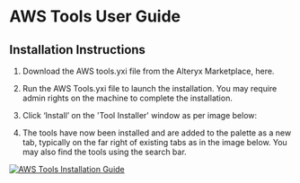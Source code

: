 # AWS Tools User Guide

## Installation Instructions

1. Download the AWS tools.yxi file from the Alteryx Marketplace, here.

2.  Run the AWS Tools.yxi file to launch the installation. You may
    require admin rights on the machine to complete the installation.

3.  Click ‘Install’ on the 'Tool Installer' window as per image below:

4.  The tools have now been installed and are added to the palette as a
    new tab, typically on the far right of existing tabs as in the image
    below. You may also find the tools using the search bar.

[![AWS Tools Installation Guide](http://img.youtube.com/vi/YOUTUBE_VIDEO_ID_HERE/0.jpg)](https://aimpointdigital.sharefile.com/d-s2b239fc6a540481da0b6d133dab3535f "Video Title")



